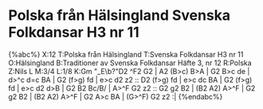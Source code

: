# Polska från Hälsingland Svenska Folkdansar H3 nr 11

{%abc%}
X:12
T:Polska från Hälsingland
T:Svenska Folkdansar H3 nr 11
O:Hälsingland
B:Traditioner av Svenska Folkdansar Häfte 3, nr 12
R:Polska
Z:Nils L
M:3/4
L:1/8
K:Gm
"_E\b?"D2 ^F2 G2 | A2 (B>c) B>A | G2 B>c de | d>^c d=c BA | G2 (f>g) fd | e>c d2 z2 ::
D2 (f>g) fd | e>c dc BA | G2 (f>g) fd | e>c d2 d>B | G2 B2 Bc/B/ | A>^F G2 z2 ::
G2 g2 B2 | (B2 A2) A>^F | G2 g2 B2 | (B2 A2) A>^F | G2 A>c BA | (G>^F) G2 z2 :|
{%endabc%}
